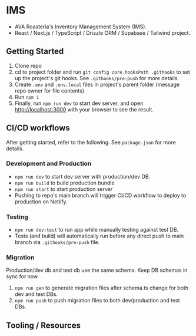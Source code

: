 # IMS

-   AVA Roasteria's Inventory Management System (IMS).
-   React / Next.js / TypeScript / Drizzle ORM / Supabase / Tailwind project.

## Getting Started

1. Clone repo
2. cd to project folder and run `git config core.hooksPath .githooks` to set up the project's git hooks. See `.githooks/pre-push` for more details.
3. Create `.env` and `.env.local` files in project's parent folder (message repo owner for file contents)
4. Run `npm i`
5. Finally, run `npm run dev` to start dev server, and open [http://localhost:3000](http://localhost:3000) with your browser to see the result.

## CI/CD workflows

After getting started, refer to the following. See `package.json` for more details.

### Development and Production

-   `npm run dev` to start dev server with production/dev DB.
-   `npm run build` to build production bundle
-   `npm run start` to start production server
-   Pushing to repo's main branch will trigger CI/CD workflow to deploy to production on Netlify.

### Testing

-   `npm run dev:test` to run app while manually testing against test DB.
-   Tests (and build) will automatically run before any direct push to main branch via `.githooks/pre-push` file.

### Migration

Production/dev db and test db use the same schema. Keep DB schemas in sync for now.

1. `npm run gen` to generate migration files after schema.ts change for both dev and test DBs.
2. `npm run push` to push migration files to both dev/production and test DBs.

## Tooling / Resources
